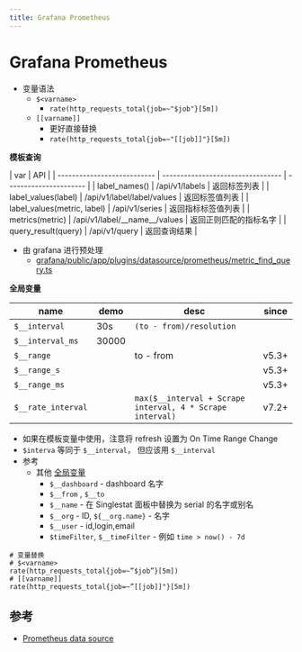 ```yaml
---
title: Grafana Prometheus
---
```


# Grafana Prometheus

- 变量语法
  - `$<varname>`
    - `rate(http_requests_total{job=~"$job"}[5m])`
  - `[[varname]]`
    - 更好直接替换
    - `rate(http_requests_total{job=~"[[job]]"}[5m])`

**模板查询**

| var                         | API                               |
| --------------------------- | --------------------------------- | ---------------------- |
| label_names()               | /api/v1/labels                    | 返回标签列表           |
| label_values(label)         | /api/v1/label/label/values        | 返回标签值列表         |
| label_values(metric, label) | /api/v1/series                    | 返回指标标签值列表     |
| metrics(metric)             | /api/v1/label/\_\_name\_\_/values | 返回正则匹配的指标名字 |
| query_result(query)         | /api/v1/query                     | 返回查询结果           |

- 由 grafana 进行预处理
  - [grafana/public/app/plugins/datasource/prometheus/metric_find_query.ts](https://github.com/grafana/grafana/blob/9fc9708ba5e9ee0f0565c00e681d2bf19146cee0/public/app/plugins/datasource/prometheus/metric_find_query.ts)

**全局变量**

| name               | demo  | desc                                                      | since |
| ------------------ | ----- | --------------------------------------------------------- | ----- |
| `$__interval`      | 30s   | `(to - from)/resolution`                                  |
| `$__interval_ms`   | 30000 |                                                           |
| `$__range`         |       | to - from                                                 | v5.3+ |
| `$__range_s`       |       |                                                           | v5.3+ |
| `$__range_ms`      |       |                                                           | v5.3+ |
| `$__rate_interval` |       | `max($__interval + Scrape interval, 4 * Scrape interval)` | v7.2+ |

- 如果在模板变量中使用，注意将 refresh 设置为 On Time Range Change
- `$interva` 等同于 `$__interval`， 但应该用 `$__interval`
- 参考
  - 其他 [全局变量](https://grafana.com/docs/grafana/latest/variables/variable-types/global-variables/)
    - `$__dashboard` - dashboard 名字
    - `$__from` , `$__to`
    - `$__name` - 在 Singlestat 面板中替换为 serial 的名字或别名
    - `$__org` - ID, `${__org.name}` - 名字
    - `$__user` - id,login,email
    - `$timeFilter`, `$__timeFilter` - 例如 `time > now() - 7d`

```promql
# 变量替换
# $<varname>
rate(http_requests_total{job=~”$job”}[5m])
# [[varname]]
rate(http_requests_total{job=~”[[job]]"}[5m])
```

## 参考

- [Prometheus data source](https://grafana.com/docs/grafana/latest/datasources/prometheus/)
